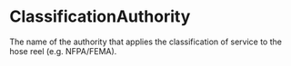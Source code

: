 ClassificationAuthority
=======================

The name of the authority that applies the classification of service to the hose reel (e.g. NFPA/FEMA).
